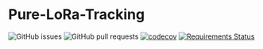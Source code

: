# Pure-LoRa-Tracking

![GitHub issues](https://img.shields.io/github/issues/COS301-SE-2022/Pure-LoRa-Tracking?style=plastic)
![GitHub pull requests](https://img.shields.io/github/issues-pr/COS301-SE-2022/Pure-LoRa-Tracking?style=plastic)
[![codecov](https://codecov.io/gh/COS301-SE-2022/Pure-LoRa-Tracking/branch/main/graph/badge.svg?token=2BANYONTYU)](https://codecov.io/gh/COS301-SE-2022/Pure-LoRa-Tracking)
[![Requirements Status](https://requires.io/github/COS301-SE-2022/Pure-LoRa-Tracking/requirements.svg?branch=main)](https://requires.io/github/COS301-SE-2022/Pure-LoRa-Tracking/requirements/?branch=main)
